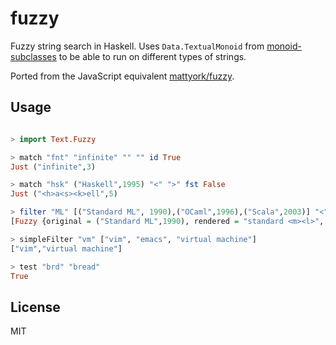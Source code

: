 # fuzzy

Fuzzy string search in Haskell. Uses `Data.TextualMonoid`
from [monoid-subclasses](https://hackage.haskell.org/package/monoid-subclasses)
to be able to run on different types of strings.

Ported from the JavaScript equivalent [mattyork/fuzzy](https://github.com/mattyork/fuzzy).

## Usage

```haskell

> import Text.Fuzzy

> match "fnt" "infinite" "" "" id True
Just ("infinite",3)

> match "hsk" ("Haskell",1995) "<" ">" fst False
Just ("<h>a<s><k>ell",5)

> filter "ML" [("Standard ML", 1990),("OCaml",1996),("Scala",2003)] "<" ">" fst False
[Fuzzy {original = ("Standard ML",1990), rendered = "standard <m><l>", score = 4},Fuzzy {original = ("OCaml",1996), rendered = "oca<m><l>", score = 4}]

> simpleFilter "vm" ["vim", "emacs", "virtual machine"]
["vim","virtual machine"]

> test "brd" "bread"
True
```

## License

MIT
